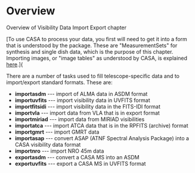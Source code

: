 

# Overview 

Overview of Visibility Data Import Export chapter

[To use CASA to process your data, you first will need to get it into a form that is understood by the package. These are "MeasurementSets" for synthesis and single dish data, which is the purpose of this chapter. Importing images, or "image tables" as understood by CASA, is explained [here](https://casa.nrao.edu/casadocs-devel/stable/imaging/image-analysis/image-import-and-export).]{

There are a number of tasks used to fill telescope-specific data and to import/export standard formats. These are:

-   **importasdm** --- import of ALMA data in ASDM format
-   **importuvfits** --- import visibility data in UVFITS format
-   **importfitsidi** --- import visibility data in the FITS-IDI format
-   **importvla** --- import data from VLA that is in export format
-   **importmiriad** --- import data from MIRIAD visibilities
-   **importatca** --- import ATCA data that is in the RPFITS (archive) format
-   **importgmrt** --- import GMRT data
-   **importasap** --- convert ASAP (ATNF Spectral Analysis Package) into a CASA visibility data format
-   **importnro** --- import NRO 45m data 
-   **exportasdm** --- convert a CASA MS into an ASDM
-   **exportuvfits** --- export a CASA MS in UVFITS format

